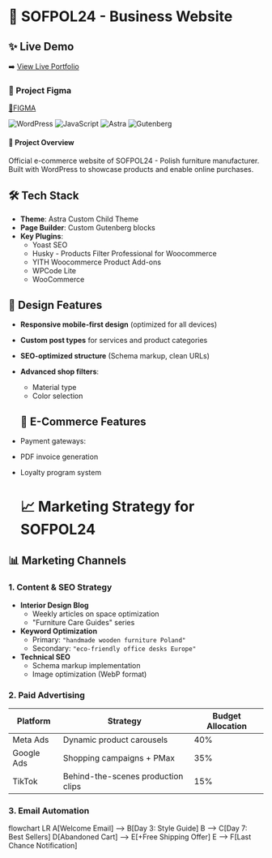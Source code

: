 # 🏢 SOFPOL24 - Business Website

## ✨ Live Demo
➡️ [View Live Portfolio](https://sofpol24.cfolks.pl/)

### 🎨 Project Figma

[🔗FIGMA ]([https://www.figma.com/proto/XKLnGQS4mnznHBvOmmawcR/PORTFOLIO?node-id=152-88&t=Z3zy0Bvt0NIcsSgq-1&scaling=min-zoom&content-scaling=fixed&page-id=144%3A19](https://www.figma.com/design/f1q4PcI4F35smi8pCovRtC/SOFPOL-nowa-strona?node-id=0-1&t=kSdXddA7ja2HWqrX-1))

![WordPress](https://img.shields.io/badge/WordPress-6.5+-21759B?logo=wordpress&logoColor=white)
![JavaScript](https://img.shields.io/badge/JavaScript-ES6+-F7DF1E?logo=javascript&logoColor=black)
![Astra](https://img.shields.io/badge/Astra_Theme-4.6.0+-92278F?logo=wordpress)
![Gutenberg](https://img.shields.io/badge/Gutenberg-17.8+-00A0D2?logo=wordpress)

#### 🌟 Project Overview
Official e-commerce website of SOFPOL24 - Polish furniture manufacturer. Built with WordPress to showcase products and enable online purchases.

## 🛠 Tech Stack
- **Theme**: Astra Custom Child Theme
- **Page Builder**: Custom Gutenberg blocks
- **Key Plugins**:
  - Yoast SEO
  - Husky - Products Filter Professional for Woocommerce
  - YITH Woocommerce Product Add-ons
  - WPCode Lite
  - WooCommerce

## 🎨 Design Features
- **Responsive mobile-first design** (optimized for all devices)
- **Custom post types** for services and product categories
- **SEO-optimized structure** (Schema markup, clean URLs)
- **Advanced shop filters**:
  - Material type 
  - Color selection

  ## 🛒 E-Commerce Features
- Payment gateways: 
- PDF invoice generation
- Loyalty program system

  # 📈 Marketing Strategy for SOFPOL24

## 📊 Marketing Channels

### 1. Content & SEO Strategy
- **Interior Design Blog**
  - Weekly articles on space optimization
  - "Furniture Care Guides" series
- **Keyword Optimization**
  - Primary: `"handmade wooden furniture Poland"`
  - Secondary: `"eco-friendly office desks Europe"`
- **Technical SEO**
  - Schema markup implementation
  - Image optimization (WebP format)

### 2. Paid Advertising
| Platform       | Strategy                          | Budget Allocation |
|----------------|-----------------------------------|------------------|
| Meta Ads       | Dynamic product carousels         | 40%             |
| Google Ads     | Shopping campaigns + PMax         | 35%             |
| TikTok         | Behind-the-scenes production clips | 15%             |


### 3. Email Automation

flowchart LR
    A[Welcome Email] --> B[Day 3: Style Guide]
    B --> C[Day 7: Best Sellers]
    D[Abandoned Cart] --> E[+Free Shipping Offer]
    E --> F[Last Chance Notification]
